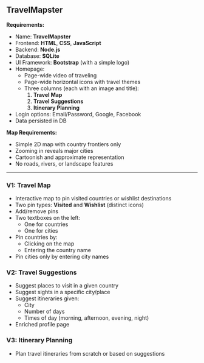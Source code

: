 ## TravelMapster

**Requirements:**
- Name: **TravelMapster**
- Frontend: **HTML**, **CSS**, **JavaScript**
- Backend: **Node.js**
- Database: **SQLite**
- UI Framework: **Bootstrap** (with a simple logo)
- Homepage:
  - Page-wide video of traveling
  - Page-wide horizontal icons with travel themes
  - Three columns (each with an image and title):
    1. **Travel Map**
    2. **Travel Suggestions**
    3. **Itinerary Planning**
- Login options: Email/Password, Google, Facebook
- Data persisted in DB

**Map Requirements:**
- Simple 2D map with country frontiers only
- Zooming in reveals major cities
- Cartoonish and approximate representation
- No roads, rivers, or landscape features

---

### V1: Travel Map
- Interactive map to pin visited countries or wishlist destinations
- Two pin types: **Visited** and **Wishlist** (distinct icons)
- Add/remove pins
- Two textboxes on the left: 
  - One for countries
  - One for cities
- Pin countries by:
  - Clicking on the map  
  - Entering the country name
- Pin cities only by entering city names

### V2: Travel Suggestions
- Suggest places to visit in a given country
- Suggest sights in a specific city/place
- Suggest itineraries given:
  - City
  - Number of days
  - Times of day (morning, afternoon, evening, night)
- Enriched profile page

### V3: Itinerary Planning
- Plan travel itineraries from scratch or based on suggestions
